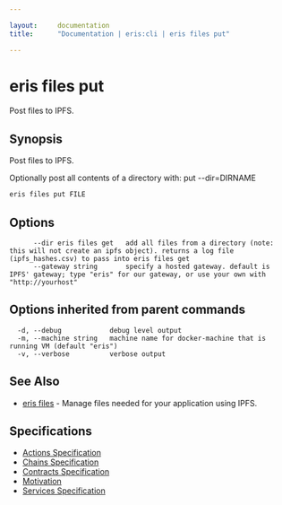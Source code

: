 ```yaml
---

layout:     documentation
title:      "Documentation | eris:cli | eris files put"

---
```


# eris files put

Post files to IPFS.

## Synopsis

Post files to IPFS.

Optionally post all contents of a directory with: put --dir=DIRNAME

```bash
eris files put FILE
```

## Options

```
      --dir eris files get   add all files from a directory (note: this will not create an ipfs object). returns a log file (ipfs_hashes.csv) to pass into eris files get
      --gateway string       specify a hosted gateway. default is IPFS' gateway; type "eris" for our gateway, or use your own with "http://yourhost"
```

## Options inherited from parent commands

```
  -d, --debug            debug level output
  -m, --machine string   machine name for docker-machine that is running VM (default "eris")
  -v, --verbose          verbose output
```

## See Also

* [eris files](https://docs.erisindustries.com/documentation/eris-cli/0.11.4/eris_files/)	 - Manage files needed for your application using IPFS.

## Specifications

* [Actions Specification](https://docs.erisindustries.com/documentation/eris-cli/0.11.4/actions_specification/)
* [Chains Specification](https://docs.erisindustries.com/documentation/eris-cli/0.11.4/chains_specification/)
* [Contracts Specification](https://docs.erisindustries.com/documentation/eris-cli/0.11.4/contracts_specification/)
* [Motivation](https://docs.erisindustries.com/documentation/eris-cli/0.11.4/motivation/)
* [Services Specification](https://docs.erisindustries.com/documentation/eris-cli/0.11.4/services_specification/)

